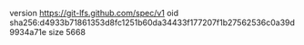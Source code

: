 version https://git-lfs.github.com/spec/v1
oid sha256:d4933b71861353d8fc1251b60da34433f177207f1b27562536c0a39d9934a71e
size 5668

